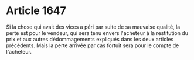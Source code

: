 # Article 1647

Si la chose qui avait des vices a péri par suite de sa mauvaise qualité, la perte est pour le vendeur, qui sera tenu envers l'acheteur à la restitution du prix et aux autres dédommagements expliqués dans les deux articles précédents.   Mais la perte arrivée par cas fortuit sera pour le compte de l'acheteur.